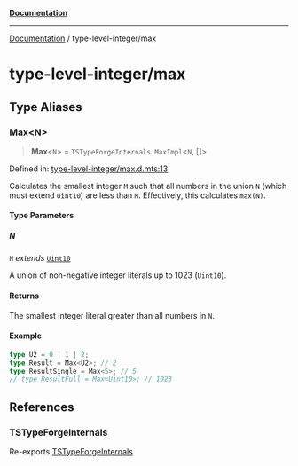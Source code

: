 [**Documentation**](../README.md)

---

[Documentation](../README.md) / type-level-integer/max

# type-level-integer/max

## Type Aliases

### Max\<N\>

> **Max**\<`N`\> = `TSTypeForgeInternals.MaxImpl`\<`N`, \[\]\>

Defined in: [type-level-integer/max.d.mts:13](https://github.com/noshiro-pf/ts-type-forge/blob/main/src/type-level-integer/max.d.mts#L13)

Calculates the smallest integer `M` such that all numbers in the union `N` (which must extend `Uint10`) are less than `M`.
Effectively, this calculates `max(N)`.

#### Type Parameters

##### N

`N` _extends_ [`Uint10`](../constants/int-enum.md#uint10)

A union of non-negative integer literals up to 1023 (`Uint10`).

#### Returns

The smallest integer literal greater than all numbers in `N`.

#### Example

```ts
type U2 = 0 | 1 | 2;
type Result = Max<U2>; // 2
type ResultSingle = Max<5>; // 5
// type ResultFull = Max<Uint10>; // 1023
```

## References

### TSTypeForgeInternals

Re-exports [TSTypeForgeInternals](../branded-types/brand/namespaces/TSTypeForgeInternals/README.md)
